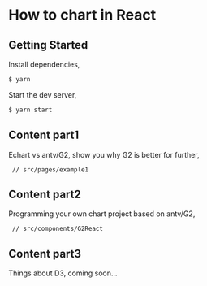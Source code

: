 # How to chart in React

## Getting Started

Install dependencies,

```bash
$ yarn
```

Start the dev server,

```bash
$ yarn start
```

## Content part1

Echart vs antv/G2, show you why G2 is better for further,

```
 // src/pages/example1
```

## Content part2

Programming your own chart project based on antv/G2,

```
 // src/components/G2React
```

## Content part3

Things about D3, coming soon...
